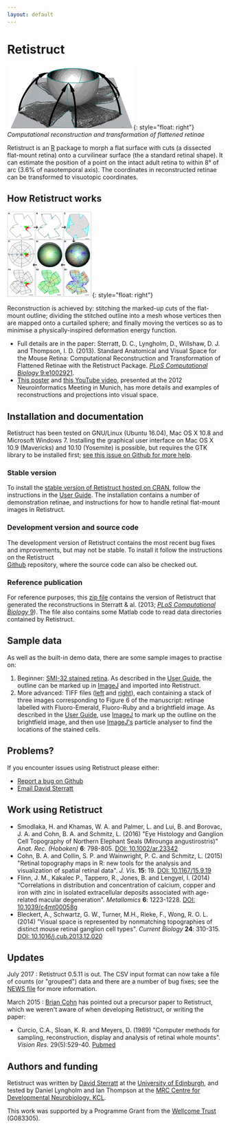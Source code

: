 ```yaml
---
layout: default
---
```


# Retistruct

![Retistruct](folding-small.png){: style="float: right"} _Computational reconstruction and transformation of flattened retinae_

Retistruct is an <a href="http://www.r-project.org">R</a> package to
morph a flat surface with cuts (a dissected flat-mount retina) onto a
curvilinear surface (the a standard retinal shape).  It can estimate
the position of a point on the intact adult retina to within 8&deg; of
arc (3.6% of nasotemporal axis). The coordinates in reconstructed
retinae can be transformed to visuotopic coordinates.

## How Retistruct works

![Retistruct](retistruct-small.png){: style="float: right"}

Reconstruction is achieved by: stitching the marked-up cuts of the
flat-mount outline; dividing the stitched outline into a mesh whose
vertices then are mapped onto a curtailed sphere; and finally moving
the vertices so as to minimise a physically-inspired deformation
energy function.

* Full details are in the paper: Sterratt, D. C., Lyngholm, D.,
  Willshaw, D. J. and Thompson, I. D. (2013).  Standard Anatomical and
  Visual Space for the Mouse Retina: Computational Reconstruction and
  Transformation of Flattened Retinae with the Retistruct Package. <a
  href="http://www.ploscompbiol.org/article/info%3Adoi%2F10.1371%2Fjournal.pcbi.1002921"><em>PLoS
  Computational Biology</em> 9:e1002921</a>.
* <a href="2012-09-neuroinf.pdf">This poster</a> and <a
  href="http://www.youtube.com/watch?v=LpuqXo8NEOo">this YouTube
  video</a>, presented at the 2012 Neuroinformatics Meeting in Munich,
  has more details and examples of reconstructions and projections
  into visual space.

## Installation and documentation

Retistruct has been tested on GNU/Linux (Ubuntu 16.04), Mac OS X 10.8
and Microsoft Windows 7. Installing the graphical user interface
on Mac OS X 10.9 (Mavericks) and 10.10 (Yosemite) is possible, but
requires the GTK library to be installed first; <a
href="https://github.com/davidcsterratt/retistruct/issues/4">see
this issue on Github for more help</a>.

### Stable version

To install the
[stable version of Retistruct hosted on CRAN](https://cran.r-project.org/package=retistruct),
follow the instructions in the
[User Guide](retistruct-user-guide.pdf). The installation contains a
number of demonstration retinae, and instructions for how to handle
retinal flat-mount images in Retistruct.

### Development version and source code

The development version of Retistruct contains the most recent bug
fixes and improvements, but may not be stable. To install it follow the instructions on the Retistruct   
[Github](https://github.com/davidcsterratt/retistruct) repository, where the source code can also be checked out.

### Reference publication

For reference purposes, this [zip file](retistruct_0.5.7.zip) contains
the version of Retistruct that generated the reconstructions in
Sterratt &amp; al. (2013; <a
href="http://www.ploscompbiol.org/article/info%3Adoi%2F10.1371%2Fjournal.pcbi.1002921"><em>PLoS
Computational Biology</em> 9</a>). The file also contains some Matlab
code to read data directories contained by Retistruct.

## Sample data

As well as the built-in demo data, there are some sample images to
practise on:
1. Beginner: [SMI-32 stained retina](data/image.png). As described in
  the [User Guide](retistruct-user-guide.pdf), the outline can be
  marked up in [ImageJ](http://rsb.info.nih.gov/ij/) and
  imported into Retistruct.
2. More advanced: TIFF files (<a
  href="data/left-5x-small.tif">left</a> and <a
  href="data/right-5x-small.tif">right</a>), each containing a stack
  of three images corresponding to Figure 6 of the manuscript: retinae
  labelled with Fluoro-Emerald, Fluoro-Ruby and a brightfield
  image. As described in the <a href="retistruct-user-guide.pdf">User
  Guide</a>, use <a href="http://rsb.info.nih.gov/ij/">ImageJ</a> to
  mark up the outline on the brightfield image, and then use <a
  href="http://rsb.info.nih.gov/ij/">ImageJ's</a> particle analyser to
  find the locations of the stained cells.

## Problems?

If you encounter issues using Retistruct please either:
* <a href="https://github.com/davidcsterratt/retistruct/issues">Report
  a bug on Github</a>
* <a href="mailto:david.c.sterratt@ed.ac.uk">Email David Sterratt</a>

## Work using Retistruct

* Smodlaka, H. and Khamas, W. A. and Palmer, L. and Lui, B. and
  Borovac, J. A. and Cohn, B. A. and Schmitz, L. (2016) "Eye Histology
  and Ganglion Cell Topography of Northern Elephant Seals (Mirounga
  angustirostris)" <em>Anat. Rec.  (Hoboken)</em>
  <strong>6</strong>:&nbsp;798-805. <a
  href="http://dx.doi.org/10.1002/ar.23342">DOI: 10.1002/ar.23342</a>
* Cohn, B. A. and Collin, S. P. and Wainwright, P. C. and Schmitz,
  L. (2015) "Retinal topography maps in R: new tools for the analysis
  and visualization of spatial retinal data". <em>J. Vis.</em>
  <strong>15</strong>:&nbsp;19. <a
  href="http://dx.doi.org/10.1167/15.9.19">DOI:
  10.1167/15.9.19</a>
* Flinn, J. M., Kakalec P., Tappero, R.,
  Jones, B. and Lengyel, I. (2014) "Correlations in distribution and
  concentration of calcium, copper and iron with zinc in isolated
  extracellular deposits associated with age-related macular
  degeneration". <em>Metallomics</em>
  <strong>6</strong>:&nbsp;1223-1228. <a
  href="http://dx.doi.org/10.1039/c4mt00058g">DOI:
  10.1039/c4mt00058g</a>
* Bleckert, A., Schwartz, G. W., Turner, M.H., Rieke, F., Wong,
  R. O. L. (2014) "Visual space is represented by nonmatching
  topographies of distinct mouse retinal ganglion cell
  types". <em>Current Biology</em> <strong>24</strong>:&nbsp;310-315.
  <a href="http://dx.doi.org/10.1016/j.cub.2013.12.020">DOI:
  10.1016/j.cub.2013.12.020</a>

## Updates

July 2017
: Retistruct 0.5.11 is out. The CSV input format can now take a file of counts (or "grouped") data and there are a number of bug fixes; see the [NEWS file](https://github.com/davidcsterratt/retistruct/blob/master/pkg/retistruct/NEWS) for more information.

March 2015
:  [Brian Cohn](https://www.linkedin.com/profile/view?id=ADEAAApksKkBd9EgawB_-ysAEyLjdBeLVfT7jSU&authType=OPENLINK&authToken=cUTs&locale=en_US&srchid=1073122861452092899387&srchindex=1&srchtotal=30&trk=vsrp_people_res_name&trkInfo=VSRPsearchId%3A1073122861452092899387%2CVSRPtargetId%3A174370985%2CVSRPcmpt%3Aprimary%2CVSRPnm%3Atrue%2CauthType%3AOPENLINK) has pointed out a precursor paper to Retistruct, which we
  weren't aware of when developing Retistruct, or writing the paper:
  * Curcio, C.A., Sloan, K. R. and Meyers, D. (1989) "Computer methods for
    sampling, reconstruction, display and analysis of retinal whole
    mounts". _Vision Res._ 29(5):529-40. [Pubmed](http://www.ncbi.nlm.nih.gov/pubmed/2603390)
    
## Authors and funding

Retistruct was written by <a
href="http://homepages.inf.ed.ac.uk/sterratt/">David Sterratt</a> at
the <a href="http://www.ed.ac.uk/">University of Edinburgh</a>, and
tested by Daniel Lyngholm and Ian Thompson at the <a
href="http://www.kcl.ac.uk/depsta/biomedical/mrc/">MRC Centre for
Developmental Neurobiology, KCL</a>.

This work was supported by a Programme Grant from the <a
href="http://www.wellcome.ac.uk">Wellcome Trust</a> (G083305).


<!--  LocalWords:  Retistruct retistruct Sterratt Willshaw Blog blog
 -->
<!--  LocalWords:  ul li href prepend baseurl endfor rss
 -->
